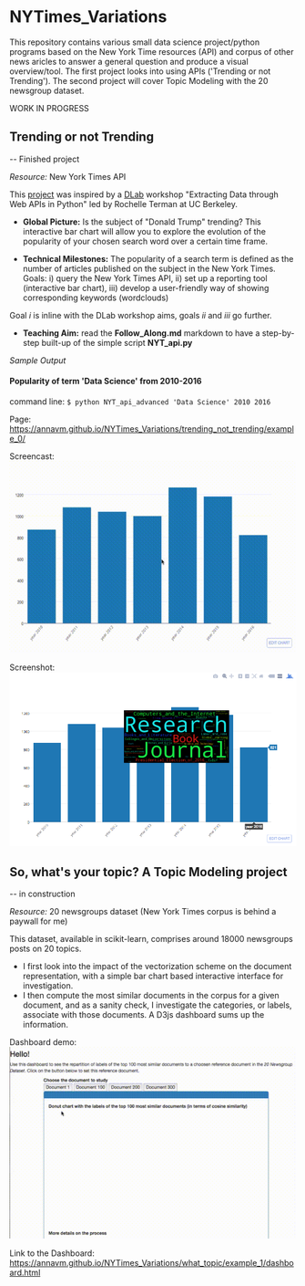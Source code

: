 # NYTimes_Variations
This repository contains various small data science project/python programs based on  the New York Time resources (API) and corpus of other news aricles to answer a general question and produce a visual overview/tool. The first project looks into using APIs ('Trending or not Trending'). The second project will cover Topic Modeling with the 20 newsgroup dataset.

WORK IN PROGRESS

## Trending or not Trending

-- Finished project

*Resource:* New York Times API


This [project](https://github.com/AnnaVM/NYTimes_Variations/tree/master/trending_not_trending) was inspired by a [DLab](http://dlab.berkeley.edu/) workshop  "Extracting Data through Web APIs in Python" led by Rochelle Terman at UC Berkeley.


* **Global Picture:** Is the subject of "Donald Trump" trending? This interactive bar chart will allow you to explore the evolution of the popularity of your chosen search word over a certain time frame.

* **Technical Milestones:** The popularity of a search term is defined as the number of articles published on the subject in the New York Times. Goals: i) query the New York Times API, ii) set up a reporting tool (interactive bar chart), iii) develop a user-friendly way of showing corresponding keywords (wordclouds)

Goal *i* is inline with the DLab workshop aims, goals *ii* and *iii* go further.

* **Teaching Aim:** read the **Follow_Along.md** markdown to have a step-by-step built-up of the simple script **NYT_api.py**

*Sample Output*
#### Popularity of term 'Data Science' from 2010-2016

command line: `$ python NYT_api_advanced 'Data Science' 2010 2016`

Page: https://annavm.github.io/NYTimes_Variations/trending_not_trending/example_0/

Screencast: ![dashboard demo](https://github.com/AnnaVM/NYTimes_Variations/blob/master/trending_not_trending/example_0/Dashboard_Demo_DataScience.gif "Dashboard demo for Data Science query")

Screenshot: ![Screenshot of example_0][ex_0]


[ex_0]: https://github.com/AnnaVM/NYTimes_Variations/blob/master/trending_not_trending/images/plotly_Data_Science.png "Screenshot for the interactive bar graph for the trend in search term Data Science from 2010 to 2016"

## So, what's your topic? A Topic Modeling project

-- in construction

*Resource:*  20 newsgroups dataset (New York Times corpus is behind a paywall for me)

This dataset, available in scikit-learn, comprises around 18000 newsgroups posts on 20 topics.

- I first look into the impact of the vectorization scheme on the document representation, with a simple bar chart based interactive interface for investigation.
- I then compute the most similar documents in the corpus for a given document, and as a sanity check, I investigate the categories, or labels, associate with those documents. A D3js dashboard sums up the information.

Dashboard demo:
![dashboard demo](https://github.com/AnnaVM/NYTimes_Variations/blob/master/what_topic/example_1/similar_docs_dashboard.gif "Dashboard demo for document 13")

Link to the Dashboard:
https://annavm.github.io/NYTimes_Variations/what_topic/example_1/dashboard.html
